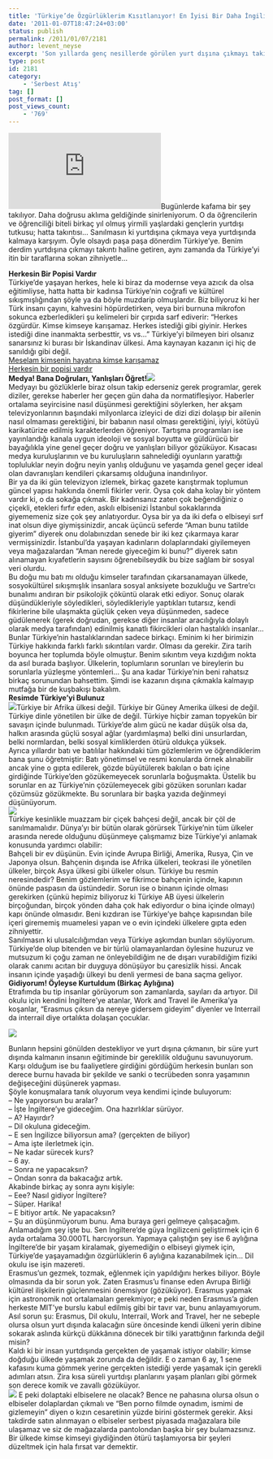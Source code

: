 ```yaml
---
title: 'Türkiye’de Özgürlüklerim Kısıtlanıyor! En İyisi Bir Daha İngilizce Öğreneyim!'
date: '2011-01-07T18:47:24+03:00'
status: publish
permalink: /2011/01/07/2181
author: levent_neyse
excerpt: 'Son yıllarda genç nesillerde görülen yurt dışına çıkmayı takıntı haline getiren, ülkesini yerden yere vuran zihniyete tecrübeden eleştirel bir bakış..'
type: post
id: 2181
category:
    - 'Serbest Atış'
tag: []
post_format: []
post_views_count:
    - '769'
---
```

  
  
![](http://www.cameraitacina.com/download.php?fid=6322)Bugünlerde kafama bir şey takılıyor. Daha doğrusu aklıma geldiğinde sinirleniyorum. O da öğrencilerin ve öğrenciliği biteli birkaç yıl olmuş yirmili yaşlardaki gençlerin yurtdışı tutkusu; hatta takıntısı… Sanılmasın ki yurtdışına çıkmaya veya yurtdışında kalmaya karşıyım. Öyle olsaydı paşa paşa dönerdim Türkiye’ye. Benim derdim yurtdışına çıkmayı takıntı haline getiren, aynı zamanda da Türkiye’yi itin bir taraflarına sokan zihniyetle…  
  
**Herkesin Bir Popisi Vardır**  
Türkiye’de yaşayan herkes, hele ki biraz da modernse veya azıcık da olsa eğitimliyse, hatta hatta bir kadınsa Türkiye’nin coğrafi ve kültürel sıkışmışlığından şöyle ya da böyle muzdarip olmuşlardır. Biz biliyoruz ki her Türk insanı çayını, kahvesini höpürdetirken, veya biri burnuna mikrofon sokunca ezberledikleri şu kelimeleri bir çırpıda sarf ediverir: “Herkes özgürdür. Kimse kimseye karışamaz. Herkes istediği gibi giyinir. Herkes istediği dine inanmakta serbesttir, vs vs…” Türkiye’yi bilmeyen biri olsanız sanarsınız ki burası bir İskandinav ülkesi. Ama kaynayan kazanın içi hiç de sanıldığı gibi değil.  
[Meselam kimsenin hayatına kimse karışamaz](http://www.youtube.com/watch?v=v5LfPucCIwo&feature=related "Çok da iyi oldu")  
[Herkesin bir popisi vardır](http://www.youtube.com/watch?v=xk5YfJOfbLI "Popi")  
 **Medya! Bana Doğruları, Yanlışları Öğret!![](http://www.evtasarimi.com/wp-content/uploads/2009/08/haberler1.jpg)**  
Medyayı bu gözlüklerle biraz olsun takip ederseniz gerek programlar, gerek diziler, gerekse haberler her geçen gün daha da normatifleşiyor. Haberler ortalama seyircisine nasıl düşünmesi gerektiğini söylerken, her akşam televizyonlarının başındaki milyonlarca izleyici de dizi dizi dolaşıp bir ailenin nasıl olmaması gerektiğini, bir babanın nasıl olması gerektiğini, iyiyi, kötüyü karikatürize edilmiş karakterlerden öğreniyor. Tartışma programları ise yayınlandığı kanala uygun ideoloji ve sosyal boyutta ve güldürücü bir bayağılıkla yine genel geçer doğru ve yanlışları biliyor gözüküyor. Kısacası medya kuruluşlarının ve bu kuruluşların sahnelediği oyunların yarattığı topluluklar neyin doğru neyin yanlış olduğunu ve yaşamda genel geçer ideal olan davranışları kendileri çıkarsamış olduğuna inandırılıyor.  
Bir ya da iki gün televizyon izlemek, birkaç gazete karıştırmak toplumun güncel yapısı hakkında önemli fikirler verir. Oysa çok daha kolay bir yöntem vardır ki, o da sokağa çıkmak. Bir kadınsanız zaten çok beğendiğiniz o çiçekli, etekleri fırfır eden, askılı elbisenizi İstanbul sokaklarında giyememeniz size çok şey anlatıyordur. Oysa bir ya da iki defa o elbiseyi sırf inat olsun diye giymişsinizdir, ancak üçüncü seferde “Aman bunu tatilde giyerim” diyerek onu dolabınızdan senede bir iki kez çıkarmaya karar vermişsinizdir. İstanbul’da yaşayan kadınların dolaplarındaki giyilemeyen veya mağazalardan “Aman nerede giyeceğim ki bunu?” diyerek satın alınamayan kıyafetlerin sayısını öğrenebilseydik bu bize sağlam bir sosyal veri olurdu.  
Bu doğu mu batı mı olduğu kimseler tarafından çıkarsanamayan ülkede, sosyokültürel sıkışmışlık insanlara sosyal anksiyete bozukluğu ve Sartre’cı bunalımı andıran bir psikolojik çöküntü olarak etki ediyor. Sonuç olarak düşündükleriyle söyledikleri, söyledikleriyle yaptıkları tutarsız, kendi fikirlerine bile ulaşmakta güçlük çeken veya düşünmeden, sadece güdülenerek (gerek doğrudan, gerekse diğer insanlar aracılığıyla dolaylı olarak medya tarafından) edinilmiş kanatlı fikircikleri olan hastalıklı insanlar…  
Bunlar Türkiye’nin hastalıklarından sadece birkaçı. Eminim ki her birimizin Türkiye hakkında farklı farklı sıkıntıları vardır. Olması da gerekir. Zira tarih boyunca her toplumda böyle olmuştur. Benim sıkıntım veya kızdığım nokta da asıl burada başlıyor. Ülkelerin, toplumların sorunları ve bireylerin bu sorunlarla yüzleşme yöntemleri… Şu ana kadar Türkiye’nin beni rahatsız birkaç sorunundan bahsettim. Şimdi ise kazanın dışına çıkmakla kalmayıp mutfağa bir de kuşbakışı bakalım.  
**Resimde Türkiye’yi Bulunuz**  
**![](http://www.glogster.com/media/2/4/77/7/4770787.jpg)<span style="font-weight: normal;">Türkiye bir Afrika ülkesi değil. Türkiye bir Güney Amerika ülkesi de değil. Türkiye dinle yönetilen bir ülke de değil. Türkiye hiçbir zaman topyekûn bir savaşın içinde bulunmadı. Türkiye’de alım gücü ne kadar düşük olsa da, halkın arasında güçlü sosyal ağlar (yardımlaşma) belki dini unsurlardan, belki normlardan, belki sosyal kimliklerden ötürü oldukça yüksek.</span>**  
Ayrıca yıllardır batı ve batılılar hakkındaki tüm gözlemlerim ve öğrendiklerim bana şunu öğretmiştir: Batı yönetimsel ve resmi konularda örnek alınabilir ancak yine o gıpta edilerek, gözde büyütülerek bakılan o batı içine girdiğinde Türkiye’den gözükemeyecek sorunlarla boğuşmakta. Üstelik bu sorunlar en az Türkiye’nin çözülemeyecek gibi gözüken sorunları kadar çözümsüz gözükmekte. Bu sorunlara bir başka yazıda değinmeyi düşünüyorum.  
![](http://www.sweden.se/upload/Sweden_se/english/articles/SI/2008/Swedish%20skiers_fashion/Sweden_ski_child.jpg)  
Türkiye kesinlikle muazzam bir çiçek bahçesi değil, ancak bir çöl de sanılmamalıdır. Dünya’yı bir bütün olarak görürsek Türkiye’nin tüm ülkeler arasında nerede olduğunu düşünmeye çalışmamız bize Türkiye’yi anlamak konusunda yardımcı olabilir:  
Bahçeli bir ev düşünün. Evin içinde Avrupa Birliği, Amerika, Rusya, Çin ve Japonya olsun. Bahçenin dışında ise Afrika ülkeleri, teokrasi ile yönetilen ülkeler, birçok Asya ülkesi gibi ülkeler olsun. Türkiye bu resmin neresindedir? Benim gözlemlerim ve fikrimce bahçenin içinde, kapının önünde paspasın da üstündedir. Sorun ise o binanın içinde olması gerekirken (çünkü hepimiz biliyoruz ki Türkiye AB üyesi ülkelerin birçoğundan, birçok yönden daha çok hak ediyordur o bina içinde olmayı) kapı önünde olmasıdır. Beni kızdıran ise Türkiye’ye bahçe kapısından bile içeri girememiş muamelesi yapan ve o evin içindeki ülkelere gıpta eden zihniyettir.  
Sanılmasın ki ulusalcılığımdan veya Türkiye aşkımdan bunları söylüyorum. Türkiye’de olup bitenden ve bir türlü olamayanlardan öylesine huzuruz ve mutsuzum ki çoğu zaman ne önleyebildiğim ne de dışarı vurabildiğim fiziki olarak canımı acıtan bir duyguya dönüşüyor bu çaresizlik hissi. Ancak insanın içinde yaşadığı ülkeyi bu denli yermesi de bana saçma geliyor.  
**Gidiyorum! Öyleyse Kurtuldum (Birkaç Aylığına)**   
Etrafımda bu tip insanlar görüyorum son zamanlarda, sayıları da artıyor. Dil okulu için kendini İngiltere’ye atanlar, Work and Travel ile Amerika’ya koşanlar, “Erasmus çıksın da nereye gidersem gideyim” diyenler ve Interrail da interrail diye ortalıkta dolaşan çocuklar.

![](http://www.yurtdisiegitimi.gen.tr/wp-content/uploads/2010/08/%C4%B0ngiltere-Yurtd%C4%B1%C5%9F%C4%B1-E%C4%9Fitim6.jpg)

Bunların hepsini gönülden destekliyor ve yurt dışına çıkmanın, bir süre yurt dışında kalmanın insanın eğitiminde bir gereklilik olduğunu savunuyorum. Karşı olduğum ise bu faaliyetlere girdiğini gördüğüm herkesin bunları son derece burnu havada bir şekilde ve sanki o tecrübeden sonra yaşamının değişeceğini düşünerek yapması.  
Şöyle konuşmalara tanık oluyorum veya kendimi içinde buluyorum:  
– Ne yapıyorsun bu aralar?  
– İşte İngiltere’ye gideceğim. Ona hazırlıklar sürüyor.  
– A? Hayırdır?  
– Dil okuluna gideceğim.  
– E sen İngilizce biliyorsun ama? (gerçekten de biliyor)  
– Ama işte ilerletmek için.  
– Ne kadar sürecek kurs?  
– 6 ay.  
– Sonra ne yapacaksın?  
– Ondan sonra da bakacağız artık.  
Akabinde birkaç ay sonra aynı kişiyle:  
– Eee? Nasıl gidiyor İngiltere?  
– Süper. Harika!  
– E bitiyor artık. Ne yapacaksın?  
– Şu an düşünmüyorum bunu. Ama buraya geri gelmeye çalışacağım.  
Anlamadığım şey işte bu. Sen İngiltere’de güya İngilizceni geliştirmek için 6 ayda ortalama 30.000TL harcıyorsun. Yapmaya çalıştığın şey ise 6 aylığına İngiltere’de bir yaşam kiralamak, giyemediğin o elbiseyi giymek için, Türkiye’de yaşayamadığın özgürlüklerin 6 aylığına kazanabilmek için… Dil okulu ise işin mazereti.  
Erasmus’un gezmek, tozmak, eğlenmek için yapıldığını herkes biliyor. Böyle olmasında da bir sorun yok. Zaten Erasmus’u finanse eden Avrupa Birliği kültürel ilişkilerin güçlenmesini önemsiyor (gözüküyor). Erasmus yapmak için astronomik not ortalamaları gerekmiyor; e peki neden Erasmus’a giden herkeste MIT’ye burslu kabul edilmiş gibi bir tavır var, bunu anlayamıyorum.  
Asıl sorun şu: Erasmus, Dil okulu, Interrail, Work and Travel, her ne sebeple olursa olsun yurt dışında kalacağın süre öncesinde kendi ülkeni yerin dibine sokarak aslında kürkçü dükkânına dönecek bir tilki yarattığının farkında değil misin?  
Kaldı ki bir insan yurtdışında gerçekten de yaşamak istiyor olabilir; kimse doğduğu ülkede yaşamak zorunda da değildir. E o zaman 6 ay, 1 sene kafasını kuma gömmek yerine gerçekten istediği yerde yaşamak için gerekli adımları atsın. Zira kısa süreli yurtdışı planlarını yaşam planları gibi görmek son derece komik ve zavallı gözüküyor.  
![](http://img.dailymail.co.uk/i/pix/2007/08_04/sienna2SB3008_468x638.jpg) E peki dolaptaki elbiselere ne olacak? Bence ne pahasına olursa olsun o elbiseler dolaplardan çıkmalı ve “Ben porno filmde oynadım, ismimi de gizlemeyin” diyen o kızın cesaretinin yüzde birini göstermek gerekir. Aksi takdirde satın alınmayan o elbiseler serbest piyasada mağazalara bile ulaşamaz ve siz de mağazalarda pantolondan başka bir şey bulamazsınız. Bir ülkede kimse kimseyi giydiğinden ötürü taşlamıyorsa bir şeyleri düzeltmek için hala fırsat var demektir.